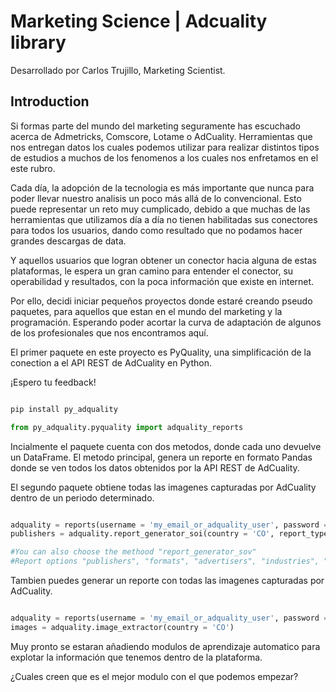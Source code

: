 # Marketing Science | Adcuality library

Desarrollado por Carlos Trujillo, Marketing Scientist.

## Introduction

Si formas parte del mundo del marketing seguramente has escuchado acerca de Admetricks, Comscore, Lotame o AdCuality. Herramientas que nos entregan datos
los cuales podemos utilizar para realizar distintos tipos de estudios a muchos de los fenomenos a los cuales nos enfretamos en el este rubro.

Cada día, la adopción de la tecnologia es más importante que nunca para poder llevar nuestro analisis un poco más allá de lo convencional.
Esto puede representar un reto muy cumplicado, debido a que muchas de las herramientas que utilizamos día a día no tienen habilitadas sus conectores para todos
los usuarios, dando como resultado que no podamos hacer grandes descargas de data.

Y aquellos usuarios que logran obtener un conector hacia alguna de estas plataformas, le espera un gran camino para entender el conector, su operabilidad y
resultados, con la poca información que existe en internet.

Por ello, decidi iniciar pequeños proyectos donde estaré creando pseudo paquetes, para aquellos que estan en el mundo del marketing y la programación. Esperando
poder acortar la curva de adaptación de algunos de los profesionales que nos encontramos aquí.

El primer paquete en este proyecto es PyQuality, una simplificación de la conection a el API REST de AdCuality en Python.

¡Espero tu feedback!

``` python

pip install py_adquality

from py_adquality.pyquality import adquality_reports
```

Incialmente el paquete cuenta con dos metodos, donde cada uno devuelve un DataFrame. El metodo principal, genera un reporte en formato Pandas donde se ven todos
los datos obtenidos por la API REST de AdCuality.

El segundo paquete obtiene todas las imagenes capturadas por AdCuality dentro de un periodo determinado.

``` python

adquality = reports(username = 'my_email_or_adquality_user', password = 'my_password')
publishers = adquality.report_generator_soi(country = 'CO', report_type = 'publishers')

#You can also choose the methood "report_generator_sov"
#Report options "publishers", "formats", "advertisers", "industries", "sources" or "categories"
```

Tambien puedes generar un reporte con todas las imagenes capturadas por AdCuality.

``` python

adquality = reports(username = 'my_email_or_adquality_user', password = 'my_password')
images = adquality.image_extractor(country = 'CO')
```

Muy pronto se estaran añadiendo modulos de aprendizaje automatico para explotar la información que tenemos dentro de la plataforma.

¿Cuales creen que es el mejor modulo con el que podemos empezar?